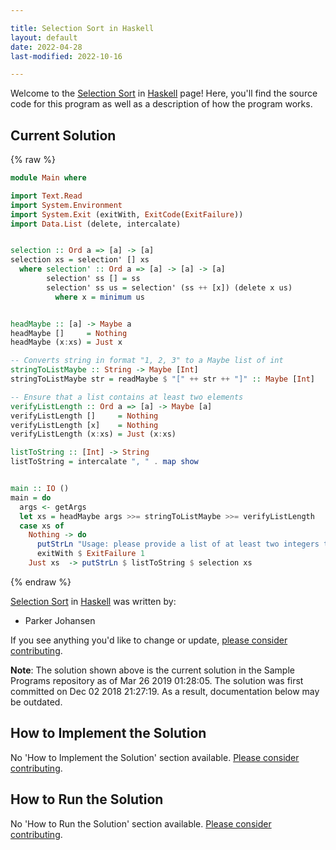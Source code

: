 ```yaml
---

title: Selection Sort in Haskell
layout: default
date: 2022-04-28
last-modified: 2022-10-16

---
```


Welcome to the [Selection Sort](https://sampleprograms.io/projects/selection-sort) in [Haskell](https://sampleprograms.io/languages/haskell) page! Here, you'll find the source code for this program as well as a description of how the program works.

## Current Solution

{% raw %}

```haskell
module Main where

import Text.Read
import System.Environment
import System.Exit (exitWith, ExitCode(ExitFailure))
import Data.List (delete, intercalate)


selection :: Ord a => [a] -> [a]
selection xs = selection' [] xs
  where selection' :: Ord a => [a] -> [a] -> [a]
        selection' ss [] = ss
        selection' ss us = selection' (ss ++ [x]) (delete x us)
          where x = minimum us


headMaybe :: [a] -> Maybe a
headMaybe []     = Nothing
headMaybe (x:xs) = Just x

-- Converts string in format "1, 2, 3" to a Maybe list of int
stringToListMaybe :: String -> Maybe [Int]
stringToListMaybe str = readMaybe $ "[" ++ str ++ "]" :: Maybe [Int]

-- Ensure that a list contains at least two elements
verifyListLength :: Ord a => [a] -> Maybe [a]
verifyListLength []     = Nothing
verifyListLength [x]    = Nothing
verifyListLength (x:xs) = Just (x:xs)

listToString :: [Int] -> String
listToString = intercalate ", " . map show


main :: IO ()
main = do
  args <- getArgs
  let xs = headMaybe args >>= stringToListMaybe >>= verifyListLength
  case xs of
    Nothing -> do
      putStrLn "Usage: please provide a list of at least two integers to sort in the format \"1, 2, 3, 4, 5\""
      exitWith $ ExitFailure 1
    Just xs  -> putStrLn $ listToString $ selection xs
```

{% endraw %}

[Selection Sort](https://sampleprograms.io/projects/selection-sort) in [Haskell](https://sampleprograms.io/languages/haskell) was written by:

- Parker Johansen

If you see anything you'd like to change or update, [please consider contributing](https://github.com/TheRenegadeCoder/sample-programs).

**Note**: The solution shown above is the current solution in the Sample Programs repository as of Mar 26 2019 01:28:05. The solution was first committed on Dec 02 2018 21:27:19. As a result, documentation below may be outdated.

## How to Implement the Solution

No 'How to Implement the Solution' section available. [Please consider contributing](https://github.com/TheRenegadeCoder/sample-programs-website).

## How to Run the Solution

No 'How to Run the Solution' section available. [Please consider contributing](https://github.com/TheRenegadeCoder/sample-programs-website).